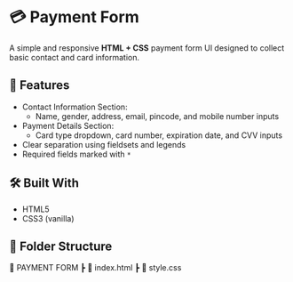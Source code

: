 # 💳 Payment Form

A simple and responsive **HTML + CSS** payment form UI designed to collect basic contact and card information.



## 🚀 Features

- Contact Information Section:
  - Name, gender, address, email, pincode, and mobile number inputs
- Payment Details Section:
  - Card type dropdown, card number, expiration date, and CVV inputs
- Clear separation using fieldsets and legends
- Required fields marked with `*`

## 🛠️ Built With

- HTML5
- CSS3 (vanilla)


## 📂 Folder Structure

📁 PAYMENT FORM
┣ 📄 index.html
┣ 📄 style.css
